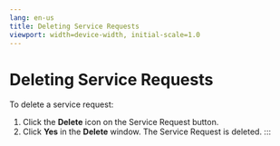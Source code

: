 ```yaml
---
lang: en-us
title: Deleting Service Requests
viewport: width=device-width, initial-scale=1.0
---
```


#  Deleting Service Requests

To delete a service request:

1.  Click the **Delete** icon on the Service Request button.
2.  Click **Yes** in the **Delete** window. The Service Request is
    deleted.
:::

 

